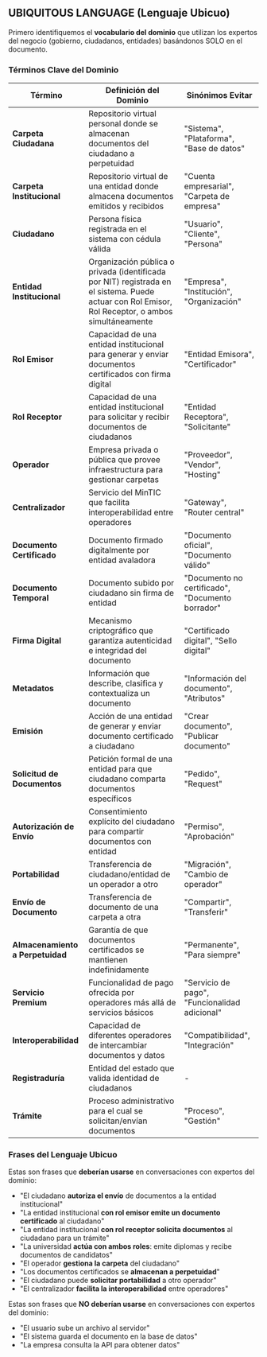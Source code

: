## UBIQUITOUS LANGUAGE (Lenguaje Ubicuo)

Primero identifiquemos el **vocabulario del dominio** que utilizan los expertos del negocio (gobierno, ciudadanos, entidades) basándonos SOLO en el documento.

### Términos Clave del Dominio

| Término | Definición del Dominio | Sinónimos Evitar |
|---------|------------------------|------------------|
| **Carpeta Ciudadana** | Repositorio virtual personal donde se almacenan documentos del ciudadano a perpetuidad | "Sistema", "Plataforma", "Base de datos" |
| **Carpeta Institucional** | Repositorio virtual de una entidad donde almacena documentos emitidos y recibidos | "Cuenta empresarial", "Carpeta de empresa" |
| **Ciudadano** | Persona física registrada en el sistema con cédula válida | "Usuario", "Cliente", "Persona" |
| **Entidad Institucional** | Organización pública o privada (identificada por NIT) registrada en el sistema. Puede actuar con Rol Emisor, Rol Receptor, o ambos simultáneamente | "Empresa", "Institución", "Organización" |
| **Rol Emisor** | Capacidad de una entidad institucional para generar y enviar documentos certificados con firma digital | "Entidad Emisora", "Certificador" |
| **Rol Receptor** | Capacidad de una entidad institucional para solicitar y recibir documentos de ciudadanos | "Entidad Receptora", "Solicitante" |
| **Operador** | Empresa privada o pública que provee infraestructura para gestionar carpetas | "Proveedor", "Vendor", "Hosting" |
| **Centralizador** | Servicio del MinTIC que facilita interoperabilidad entre operadores | "Gateway", "Router central" |
| **Documento Certificado** | Documento firmado digitalmente por entidad avaladora | "Documento oficial", "Documento válido" |
| **Documento Temporal** | Documento subido por ciudadano sin firma de entidad | "Documento no certificado", "Documento borrador" |
| **Firma Digital** | Mecanismo criptográfico que garantiza autenticidad e integridad del documento | "Certificado digital", "Sello digital" |
| **Metadatos** | Información que describe, clasifica y contextualiza un documento | "Información del documento", "Atributos" |
| **Emisión** | Acción de una entidad de generar y enviar documento certificado a ciudadano | "Crear documento", "Publicar documento" |
| **Solicitud de Documentos** | Petición formal de una entidad para que ciudadano comparta documentos específicos | "Pedido", "Request" |
| **Autorización de Envío** | Consentimiento explícito del ciudadano para compartir documentos con entidad | "Permiso", "Aprobación" |
| **Portabilidad** | Transferencia de ciudadano/entidad de un operador a otro | "Migración", "Cambio de operador" |
| **Envío de Documento** | Transferencia de documento de una carpeta a otra | "Compartir", "Transferir" |
| **Almacenamiento a Perpetuidad** | Garantía de que documentos certificados se mantienen indefinidamente | "Permanente", "Para siempre" |
| **Servicio Premium** | Funcionalidad de pago ofrecida por operadores más allá de servicios básicos | "Servicio de pago", "Funcionalidad adicional" |
| **Interoperabilidad** | Capacidad de diferentes operadores de intercambiar documentos y datos | "Compatibilidad", "Integración" |
| **Registraduría** | Entidad del estado que valida identidad de ciudadanos | - |
| **Trámite** | Proceso administrativo para el cual se solicitan/envían documentos | "Proceso", "Gestión" |

### Frases del Lenguaje Ubicuo

Estas son frases que **deberían usarse** en conversaciones con expertos del dominio:

- "El ciudadano **autoriza el envío** de documentos a la entidad institucional"
- "La entidad institucional **con rol emisor emite un documento certificado** al ciudadano"
- "La entidad institucional **con rol receptor solicita documentos** al ciudadano para un trámite"
- "La universidad **actúa con ambos roles**: emite diplomas y recibe documentos de candidatos"
- "El operador **gestiona la carpeta** del ciudadano"
- "Los documentos certificados se **almacenan a perpetuidad**"
- "El ciudadano puede **solicitar portabilidad** a otro operador"
- "El centralizador **facilita la interoperabilidad** entre operadores"

Estas son frases que **NO deberían usarse** en conversaciones con expertos del dominio:

- "El usuario sube un archivo al servidor"
- "El sistema guarda el documento en la base de datos"
- "La empresa consulta la API para obtener datos"
